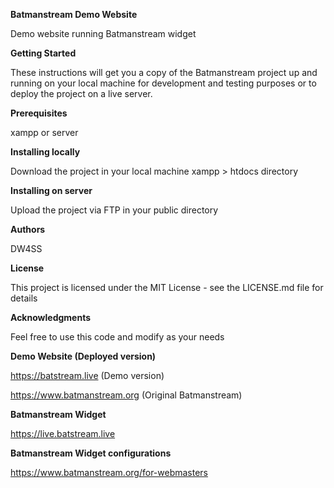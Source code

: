 **Batmanstream Demo Website**  

Demo website running Batmanstream widget

**Getting Started** 

These instructions will get you a copy of the Batmanstream project up and running on your local machine for development and testing purposes or to deploy the project on a live server.

**Prerequisites** 

xampp or server

**Installing locally**  

Download the project in your local machine xampp > htdocs directory

**Installing on server**  

Upload the project via FTP in your public directory

 
**Authors** 

DW4SS
 
**License** 

This project is licensed under the MIT License - see the LICENSE.md file for details

**Acknowledgments**  

Feel free to use this code and modify as your needs

**Demo Website (Deployed version)**  

https://batstream.live (Demo version)  

https://www.batmanstream.org (Original Batmanstream)  

**Batmanstream Widget**    

https://live.batstream.live

**Batmanstream Widget configurations**    

https://www.batmanstream.org/for-webmasters




